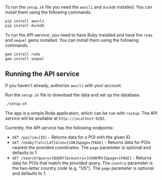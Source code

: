 To run the `setup.sh` file you need the `awscli` and `duckdb` installed. You can install them using the following commands:

```bash
pip install awscli
pip install duckdb
```

To run the API service, you need to have Ruby installed and have the `roda` and `sequel` gems installed. You can install them using the following commands:

```bash
gem install roda
gem install sequel
```

## Running the API service

If you haven't already, authorize `awscli` with your account.

Run the `setup.sh` file to download the data and set up the database.

```bash
./setup.sh
```

The app is a simple Roda application, which can be run with `rackup`. The API service will be available at `http://localhost:9292`.

Currently, the API service has the following endpoints:

- `GET /poi?id=[ID]` - Returns data for a POI with the given ID.
- `GET /neaby?lat=[LAT]&lon=[LON]&page=[PAGE]` - Returns data for POIs nearest the provided coordinates. The `page` parameter is optional and defaults to 1.
- `GET /search?query=[QUERY]&country=[COUNTRY]&page=[PAGE]` - Returns data for POIs that match the provided query. The `country` parameter is the two-letter country code (e.g. "US"). The `page` parameter is optional and defaults to 1.
